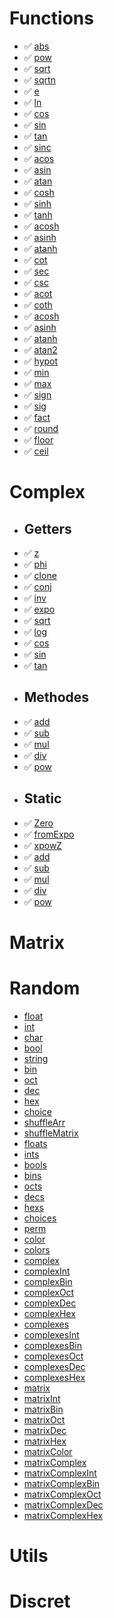 # Functions
 - ✅ [abs]() 
 - ✅ [pow]() 
 - ✅ [sqrt]() 
 - ✅ [sqrtn]()
 - ✅ [e]()
 - ✅ [ln]()
 - ✅ [cos]()
 - ✅ [sin]()
 - ✅ [tan]()
 - ✅ [sinc]()
 - ✅ [acos]()
 - ✅ [asin]()
 - ✅ [atan]()
 - ✅ [cosh]()
 - ✅ [sinh]()
 - ✅ [tanh]()
 - ✅ [acosh]()
 - ✅ [asinh]()
 - ✅ [atanh]()
 - ✅ [cot]()
 - ✅ [sec]()
 - ✅ [csc]()
 - ✅ [acot]()
 - ✅ [coth]()
 - ✅ [acosh]()
 - ✅ [asinh]()
 - ✅ [atanh]()
 - ✅ [atan2]()
 - ✅ [hypot]()
 - ✅ [min]()
 - ✅ [max]()
 - ✅ [sign]()
 - ✅ [sig]()
 - ✅ [fact]()
 - ✅ [round]()
 - ✅ [floor]()
 - ✅ [ceil]()
# Complex
 - ## Getters
  - ✅ [z]()
  - ✅ [phi]()
  - ✅ [clone]()
  - ✅ [conj]()
  - ✅ [inv]()
  - ✅ [expo]()
  - ✅ [sqrt]()
  - ✅ [log]()
  - ✅ [cos]()
  - ✅ [sin]()
  - ✅ [tan]()
 - ## Methodes 
  - ✅ [add]()
  - ✅ [sub]()
  - ✅ [mul]()
  - ✅ [div]()
  - ✅ [pow]()
 - ## Static
  - ✅ [Zero]()
  - ✅ [fromExpo]()
  - ✅ [xpowZ]()
  - ✅ [add]()
  - ✅ [sub]()
  - ✅ [mul]()
  - ✅ [div]()
  - ✅ [pow]()
# Matrix
# Random 
  - [float]()
  - [int]()
  - [char]()
  - [bool]()
  - [string]()
  - [bin]()
  - [oct]()
  - [dec]()
  - [hex]()
  - [choice]()
  - [shuffleArr]()
  - [shuffleMatrix]()
  - [floats]()
  - [ints]()
  - [bools]()
  - [bins]()
  - [octs]()
  - [decs]()
  - [hexs]()
  - [choices]()
  - [perm]()
  - [color]()
  - [colors]()
  - [complex]()
  - [complexInt]()
  - [complexBin]()
  - [complexOct]()
  - [complexDec]()
  - [complexHex]()
  - [complexes]()
  - [complexesInt]()
  - [complexesBin]()
  - [complexesOct]()
  - [complexesDec]()
  - [complexesHex]()
  - [matrix]()
  - [matrixInt]()
  - [matrixBin]()
  - [matrixOct]()
  - [matrixDec]()
  - [matrixHex]()
  - [matrixColor]()
  - [matrixComplex]()
  - [matrixComplexInt]()
  - [matrixComplexBin]()
  - [matrixComplexOct]()
  - [matrixComplexDec]()
  - [matrixComplexHex]()
# Utils
# Discret 